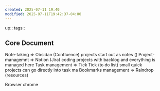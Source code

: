 ```yaml
---
created: 2025-07-11 19:40
modified: 2025-07-11T19:42:37-04:00
---
```

up::
tags::
## Core Document


Note-taking => Obsidan (Confluence)
	projects
		start out as notes ()
Project-managemnt => Notion (Jira)
	coding projects with backlog and everything is managed here
Task management => Tick Tick (to do list)
	small quick projects can go directly into task ma
Bookmarks management => Raindrop (resources)

Browser chrome

